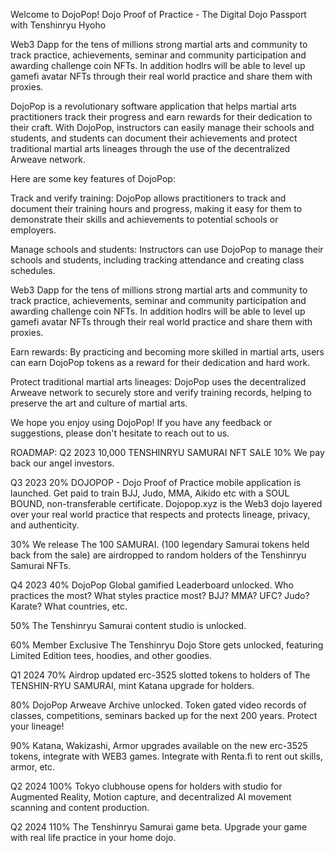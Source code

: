
Welcome to DojoPop!   Dojo Proof of Practice - The Digital Dojo Passport with Tenshinryu Hyoho

Web3 Dapp for the tens of millions strong martial arts and community to track practice, achievements, seminar and community participation and awarding challenge coin NFTs. In addition hodlrs will be able to level up gamefi avatar NFTs through their real world practice and share them with proxies.


DojoPop is a revolutionary software application that helps martial arts practitioners track their progress and earn rewards for their dedication to their craft. With DojoPop, instructors can easily manage their schools and students, and students can document their achievements and protect traditional martial arts lineages through the use of the decentralized Arweave network.

Here are some key features of DojoPop:

Track and verify training: DojoPop allows practitioners to track and document their training hours and progress, making it easy for them to demonstrate their skills and achievements to potential schools or employers.

Manage schools and students: Instructors can use DojoPop to manage their schools and students, including tracking attendance and creating class schedules.

Web3 Dapp for the tens of millions strong martial arts and community to track practice, achievements, seminar and community participation and awarding challenge coin NFTs. In addition hodlrs will be able to level up gamefi avatar NFTs through their real world practice and share them with proxies.

Earn rewards: By practicing and becoming more skilled in martial arts, users can earn DojoPop tokens as a reward for their dedication and hard work.

Protect traditional martial arts lineages: DojoPop uses the decentralized Arweave network to securely store and verify training records, helping to preserve the art and culture of martial arts.

We hope you enjoy using DojoPop! If you have any feedback or suggestions, please don't hesitate to reach out to us.


ROADMAP:
Q2 2023 
10,000 TENSHINRYU SAMURAI NFT SALE
 10% We pay back our angel investors.

Q3 2023
20%  DOJOPOP - Dojo Proof of Practice mobile application is launched. Get paid to train BJJ, Judo, MMA, Aikido etc with a SOUL BOUND, non-transferable certificate. Dojopop.xyz is the Web3 dojo layered over your real world practice that respects and protects lineage, privacy, and authenticity.

30% We release The 100 SAMURAI. (100 legendary Samurai tokens held back from the sale) are airdropped to random holders of  the Tenshinryu Samurai NFTs.

Q4 2023
 40%  DojoPop Global gamified Leaderboard unlocked. Who practices the most? What styles practice most? BJJ? MMA? UFC? Judo? Karate? What countries, etc. 

50% The Tenshinryu Samurai content studio is unlocked. 

60% Member Exclusive The Tenshinryu Dojo Store gets unlocked, featuring Limited Edition tees, hoodies, and other goodies.

Q1 2024
70% Airdrop updated erc-3525 slotted tokens to holders of The TENSHIN-RYU SAMURAI, mint Katana upgrade for holders.

80% DojoPop Arweave Archive unlocked. Token gated video records of classes, competitions, seminars backed up for the next 200 years. Protect your lineage!

90% Katana, Wakizashi, Armor upgrades available on the new erc-3525 tokens, integrate with WEB3 games. Integrate with Renta.fi to rent out skills, armor, etc.

Q2 2024
100% Tokyo clubhouse opens for holders with studio for Augmented Reality, Motion capture, and decentralized AI movement scanning and content production.

Q2 2024
110% The Tenshinryu Samurai game beta. Upgrade your game with real life practice in your home dojo.
